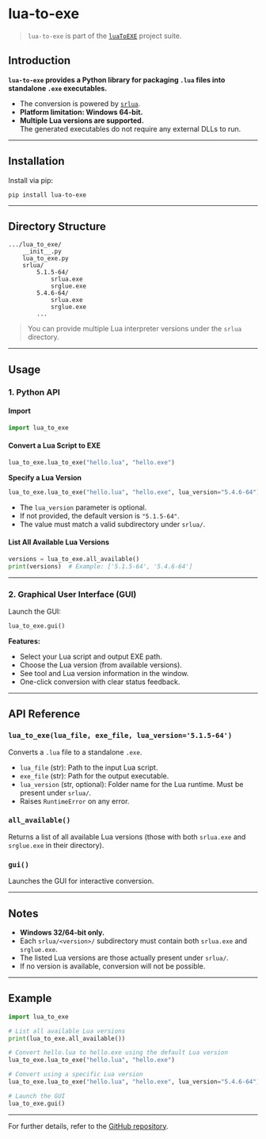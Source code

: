 # lua-to-exe

> `lua-to-exe` is part of the [`luaToEXE`](https://github.com/Water-Run/luaToEXE) project suite.

## Introduction

**`lua-to-exe` provides a Python library for packaging `.lua` files into standalone `.exe` executables.**  
- The conversion is powered by [`srlua`](https://github.com/LuaDist/srlua).
- **Platform limitation: Windows 64-bit.**
- **Multiple Lua versions are supported.**  
  The generated executables do not require any external DLLs to run.

---

## Installation

Install via pip:

```shell
pip install lua-to-exe
```

---

## Directory Structure

```
.../lua_to_exe/
    __init__.py
    lua_to_exe.py
    srlua/
        5.1.5-64/
            srlua.exe
            srglue.exe
        5.4.6-64/
            srlua.exe
            srglue.exe
        ...
```
> You can provide multiple Lua interpreter versions under the `srlua` directory.

---

## Usage

### 1. Python API

#### Import

```python
import lua_to_exe
```

#### Convert a Lua Script to EXE

```python
lua_to_exe.lua_to_exe("hello.lua", "hello.exe")
```

**Specify a Lua Version**

```python
lua_to_exe.lua_to_exe("hello.lua", "hello.exe", lua_version="5.4.6-64")
```
- The `lua_version` parameter is optional.  
- If not provided, the default version is `"5.1.5-64"`.
- The value must match a valid subdirectory under `srlua/`.

#### List All Available Lua Versions

```python
versions = lua_to_exe.all_available()
print(versions)  # Example: ['5.1.5-64', '5.4.6-64']
```

---

### 2. Graphical User Interface (GUI)

Launch the GUI:

```python
lua_to_exe.gui()
```

**Features:**
- Select your Lua script and output EXE path.
- Choose the Lua version (from available versions).
- See tool and Lua version information in the window.
- One-click conversion with clear status feedback.

---

## API Reference

### `lua_to_exe(lua_file, exe_file, lua_version='5.1.5-64')`
Converts a `.lua` file to a standalone `.exe`.

- `lua_file` (str): Path to the input Lua script.
- `exe_file` (str): Path for the output executable.
- `lua_version` (str, optional): Folder name for the Lua runtime. Must be present under `srlua/`.
- Raises `RuntimeError` on any error.

### `all_available()`
Returns a list of all available Lua versions (those with both `srlua.exe` and `srglue.exe` in their directory).

### `gui()`
Launches the GUI for interactive conversion.

---

## Notes

- **Windows 32/64-bit only.**
- Each `srlua/<version>/` subdirectory must contain both `srlua.exe` and `srglue.exe`.
- The listed Lua versions are those actually present under `srlua/`.
- If no version is available, conversion will not be possible.

---

## Example

```python
import lua_to_exe

# List all available Lua versions
print(lua_to_exe.all_available())

# Convert hello.lua to hello.exe using the default Lua version
lua_to_exe.lua_to_exe("hello.lua", "hello.exe")

# Convert using a specific Lua version
lua_to_exe.lua_to_exe("hello.lua", "hello.exe", lua_version="5.4.6-64")

# Launch the GUI
lua_to_exe.gui()
```

---

For further details, refer to the [GitHub repository](https://github.com/Water-Run/luaToEXE).
